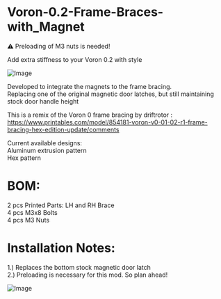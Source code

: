 # Voron-0.2-Frame-Braces-with_Magnet
:warning: Preloading of M3 nuts is needed!

Add extra stiffness to your Voron 0.2 with style

![Image](https://github.com/user-attachments/assets/d1c7dcc5-c278-40db-963b-68301937a232)

Developed to integrate the magnets to the frame bracing.  
Replacing one of the original magnetic door latches, but still maintaining stock door handle height

This is a remix of the Voron 0 frame bracing by driftrotor :  
https://www.printables.com/model/854181-voron-v0-01-02-r1-frame-bracing-hex-edition-update/comments

Current available designs:  
Aluminum extrusion pattern  
Hex pattern

# BOM:  
2 pcs Printed Parts: LH and RH Brace  
4 pcs M3x8 Bolts  
4 pcs M3 Nuts  

# Installation Notes:
1.) Replaces the bottom stock magnetic door latch  
2.) Preloading is necessary for this mod. So plan ahead!

![Image](https://github.com/user-attachments/assets/191797b0-7a66-48a6-9230-9985cbad4624)
